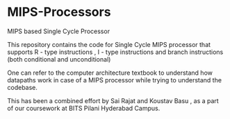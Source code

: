 # MIPS-Processors
MIPS based Single Cycle Processor

This repository contains the code for Single Cycle MIPS processor that supports R - type instructions , I - type instructions and branch instructions (both conditional and unconditional)

One can refer to the computer architecture textbook to understand how datapaths work in case of a MIPS processor while trying to understand the codebase.

This has been a combined effort by Sai Rajat and Koustav Basu , as a part of our coursework at BITS Pilani Hyderabad Campus.
